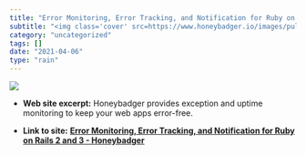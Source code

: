 ```yaml
---
title: "Error Monitoring, Error Tracking, and Notification for Ruby on Rails 2 and 3 - Honeybadger"
subtitle: "<img class='cover' src=https://www.honeybadger.io/images/pull_image.png>"
category: "uncategorized"
tags: []
date: "2021-04-06"
type: "rain"
---
```

<img class="cover" src=https://www.honeybadger.io/images/pull_image.png>



* **Web site excerpt:** Honeybadger provides exception and uptime monitoring to keep your web apps error-free.

* **Link to site:** **[Error Monitoring, Error Tracking, and Notification for Ruby on Rails 2 and 3 - Honeybadger](https://www.honeybadger.io)**